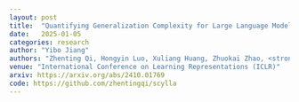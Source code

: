 ```yaml
---
layout: post
title:  "Quantifying Generalization Complexity for Large Language Models"
date:   2025-01-05
categories: research
author: "Yibo Jiang"
authors: "Zhenting Qi, Hongyin Luo, Xuliang Huang, Zhuokai Zhao, <strong>Yibo Jiang</strong>, Xiangjun Fan, Himabindu Lakkaraju, James Glass"
venue: "International Conference on Learning Representations (ICLR)"
arxiv: https://arxiv.org/abs/2410.01769
code: https://github.com/zhentingqi/scylla
---
```


